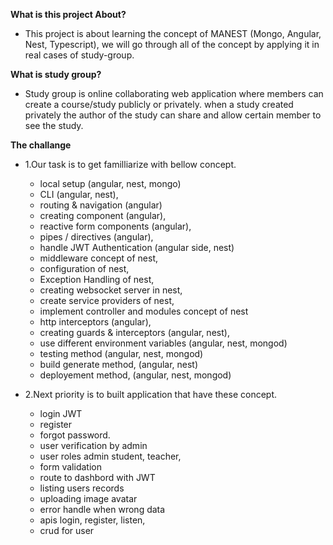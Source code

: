 **What is this project About?**  
- This project is about learning the concept of MANEST (Mongo, Angular, Nest, Typescript), we will go through all of the concept by applying it in real cases of study-group.  

**What is study group?**  
 - Study group is online collaborating web application where members can create a course/study publicly or privately. when a study created privately the author of the study can share and allow certain member to see the study.   
 
**The challange**  
- 1.Our task is to get familliarize with bellow concept. 
  - local setup (angular, nest, mongo)
  - CLI (angular, nest),
  - routing & navigation (angular)
  - creating component (angular),
  - reactive form components (angular),
  - pipes / directives (angular),
  - handle JWT Authentication (angular side, nest)
  - middleware concept of nest,
  - configuration of nest,
  - Exception Handling of nest,
  - creating websocket server in nest,
  - create service providers of nest,
  - implement controller and modules concept of nest 
  - http interceptors  (angular),
  - creating guards & interceptors (angular, nest),
  - use different environment variables (angular, nest, mongod)
  - testing method (angular, nest, mongod)
  - build generate method, (angular, nest)
  - deployement method, (angular, nest, mongod)

- 2.Next priority is to built application that have these concept. 
  - login JWT
  - register 
  - forgot password.
  - user verification by admin
  - user roles admin student, teacher,
  - form validation
  - route to dashbord with JWT
  - listing users records
  - uploading image avatar
  - error handle when wrong data
  - apis login, register, listen,
  - crud for user
  
  
